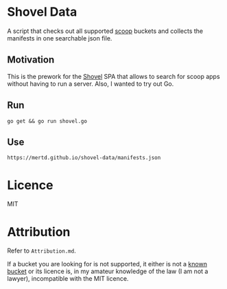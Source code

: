 # Shovel Data

A script that checks out all supported [scoop](https://scoop.sh/) buckets and collects the manifests in one searchable json file.

## Motivation

This is the prework for the [Shovel](https://github.com/mertd/shovel) SPA that allows to search for scoop apps without having to run a server. Also, I wanted to try out Go.

## Run

`go get && go run shovel.go`

## Use

`https://mertd.github.io/shovel-data/manifests.json`

# Licence

MIT

# Attribution

Refer to `Attribution.md`.

If a bucket you are looking for is not supported, it either is not a [known bucket](https://github.com/lukesampson/scoop/blob/master/buckets.json) or its licence is, in my amateur knowledge of the law (I am not a lawyer), incompatible with the MIT licence.
